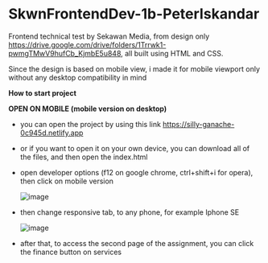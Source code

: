 # SkwnFrontendDev-1b-PeterIskandar
Frontend technical test by Sekawan Media, from design only https://drive.google.com/drive/folders/1Trrwk1-pwmgTMwV9hufCb_KjmbE5u848, all built using HTML and CSS.

Since the design is based on mobile view, i made it for mobile viewport only without any desktop compatibility in mind

**How to start project**

**OPEN ON MOBILE (mobile version on desktop)**

- you can open the project by using this link https://silly-ganache-0c945d.netlify.app


- or if you want to open it on your own device, you can download all of the files, and then open the index.html
- open developer options (f12 on google chrome, ctrl+shift+i for opera), then click on mobile version
  
  ![image](https://github.com/Erkapos/SkwnFrontendDev-1b-PeterIskandar/assets/68910543/d8d2cbf9-73f5-4820-8575-d9229e04c52f)

- then change responsive tab, to any phone, for example Iphone SE
  
  ![image](https://github.com/Erkapos/SkwnFrontendDev-1b-PeterIskandar/assets/68910543/3c46c7c6-f666-4a94-bf25-d19335a81188)


- after that, to access the second page of the assignment, you can click the finance button on services

